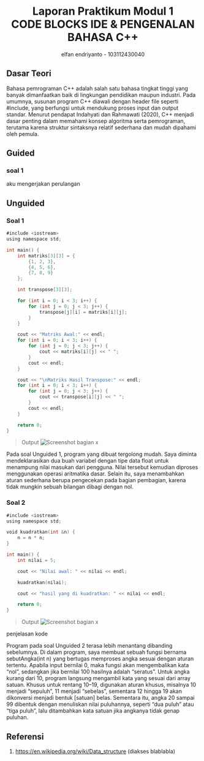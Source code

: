 # <h1 align="center">Laporan Praktikum Modul 1 <br>  CODE BLOCKS IDE & PENGENALAN BAHASA C++</h1>
<p align="center">elfan endriyanto - 103112430040</p>

## Dasar Teori

Bahasa pemrograman C++ adalah salah satu bahasa tingkat tinggi yang banyak dimanfaatkan baik di lingkungan pendidikan maupun industri. Pada umumnya, susunan program C++ diawali dengan header file seperti #include, yang berfungsi untuk mendukung proses input dan output standar. Menurut pendapat Indahyati dan Rahmawati (2020), C++ menjadi dasar penting dalam memahami konsep algoritma serta pemrograman, terutama karena struktur sintaksnya relatif sederhana dan mudah dipahami oleh pemula.



## Guided

### soal 1

aku mengerjakan perulangan

## Unguided

### Soal 1

```go
#include <iostream>
using namespace std;

int main() {
    int matriks[3][3] = {
        {1, 2, 3},
        {4, 5, 6},
        {7, 8, 9}
    };

    int transpose[3][3];

    for (int i = 0; i < 3; i++) {
        for (int j = 0; j < 3; j++) {
            transpose[j][i] = matriks[i][j];
        }
    }

    cout << "Matriks Awal:" << endl;
    for (int i = 0; i < 3; i++) {
        for (int j = 0; j < 3; j++) {
            cout << matriks[i][j] << " ";
        }
        cout << endl;
    }

    cout << "\nMatriks Hasil Transpose:" << endl;
    for (int i = 0; i < 3; i++) {
        for (int j = 0; j < 3; j++) {
            cout << transpose[i][j] << " ";
        }
        cout << endl;
    }

    return 0;
}


```

> Output
> ![Screenshot bagian x](1.png)

Pada soal Unguided 1, program yang dibuat tergolong mudah. Saya diminta mendeklarasikan dua buah variabel dengan tipe data float untuk menampung nilai masukan dari pengguna. Nilai tersebut kemudian diproses menggunakan operasi aritmatika dasar. Selain itu, saya menambahkan aturan sederhana berupa pengecekan pada bagian pembagian, karena tidak mungkin sebuah bilangan dibagi dengan nol.

### Soal 2

```go
#include <iostream>
using namespace std;

void kuadratkan(int &n) {
    n = n * n;
}

int main() {
    int nilai = 5; 

    cout << "Nilai awal: " << nilai << endl;

    kuadratkan(nilai);

    cout << "hasil yang di kuadratkan: " << nilai << endl;

    return 0;
}


```

> Output
> ![Screenshot bagian x](2.png)

penjelasan kode

Program pada soal Unguided 2 terasa lebih menantang dibanding sebelumnya. Di dalam program, saya membuat sebuah fungsi bernama sebutAngka(int n) yang bertugas memproses angka sesuai dengan aturan tertentu. Apabila input bernilai 0, maka fungsi akan mengembalikan kata “nol”, sedangkan jika bernilai 100 hasilnya adalah “seratus”. Untuk angka kurang dari 10, program langsung mengambil kata yang sesuai dari array satuan. Khusus untuk rentang 10–19, digunakan aturan khusus, misalnya 10 menjadi “sepuluh”, 11 menjadi “sebelas”, sementara 12 hingga 19 akan dikonversi menjadi bentuk [satuan] belas. Sementara itu, angka 20 sampai 99 dibentuk dengan menuliskan nilai puluhannya, seperti “dua puluh” atau “tiga puluh”, lalu ditambahkan kata satuan jika angkanya tidak genap puluhan.

## Referensi

1. https://en.wikipedia.org/wiki/Data_structure (diakses blablabla)

